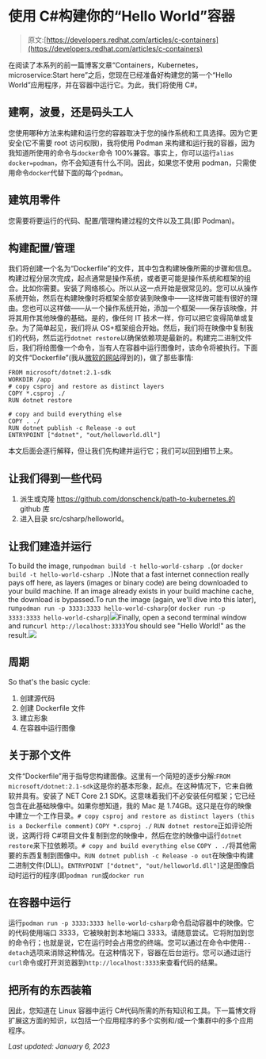 # 使用 C#构建你的“Hello World”容器

> 原文:[https://developers.redhat.com/articles/c-containers](https://developers.redhat.com/articles/c-containers)

在阅读了本系列的前一篇博客文章“Containers，Kubernetes，microservice:Start here”之后，您现在已经准备好构建您的第一个“Hello World”应用程序，并在容器中运行它。为此，我们将使用 C#。

## 建啊，波曼，还是码头工人

您使用哪种方法来构建和运行您的容器取决于您的操作系统和工具选择。因为它更安全(它不需要 root 访问权限)，我将使用 Podman 来构建和运行我的容器，因为我知道所使用的命令与`docker`命令 100%兼容。事实上，你可以运行`alias docker=podman`，你不会知道有什么不同。因此，如果您不使用 podman，只需使用命令`docker`代替下面的每个`podman`。

## 建筑用零件

您需要将要运行的代码、配置/管理构建过程的文件以及工具(即 Podman)。

## 构建配置/管理

我们将创建一个名为“Dockerfile”的文件，其中包含构建映像所需的步骤和信息。构建过程分层次完成，起点通常是操作系统，或者更可能是操作系统和框架的组合。比如你需要。安装了网络核心。所以从这一点开始是很常见的。您可以从操作系统开始，然后在构建映像时将框架全部安装到映像中——这样做可能有很好的理由。您也可以这样做——从一个操作系统开始，添加一个框架——保存该映像，并将其用作其他映像的基础。是的，像任何 IT 技术一样，你可以把它变得简单或复杂。为了简单起见，我们将从 OS+框架组合开始。然后，我们将在映像中复制我们的代码，然后运行`dotnet restore`以确保依赖项是最新的。构建完二进制文件后，我们将给图像一个命令，当有人在容器中运行图像时，该命令将被执行。下面的文件“Dockerfile”(我从[微软的网站](https://learn.microsoft.com/en-us/dotnet/core/docker/build-container)得到的)，做了那些事情:

```
FROM microsoft/dotnet:2.1-sdk
WORKDIR /app
# copy csproj and restore as distinct layers
COPY *.csproj ./
RUN dotnet restore

# copy and build everything else
COPY . ./
RUN dotnet publish -c Release -o out
ENTRYPOINT ["dotnet", "out/helloworld.dll"]

```

本文后面会逐行解释，但让我们先构建并运行它；我们可以回到细节上来。

## 让我们得到一些代码

1.  派生或克隆 https://github.com/donschenck/path-to-kubernetes.的 github 库
2.  进入目录 src/csharp/helloworld。

## 让我们建造并运行

To build the image, run`podman build -t hello-world-csharp .`(or `docker build -t hello-world-csharp .`)Note that a fast internet connection really pays off here, as layers (images or binary code) are being downloaded to your build machine. If an image already exists in your build machine cache, the download is bypassed.To run the image (again, we'll dive into this later), run`podman run -p 3333:3333 hello-world-csharp`(or `docker run -p 3333:3333 hello-world-csharp`)![](../Images/c818d4d910268678d3fe4c4cb37eb6ad.png)Finally, open a second terminal window and run`curl http://localhost:3333`You should see "Hello World!" as the result.![](../Images/97206a7b6fcef4b92f612420f7a3dccf.png)

## 周期

So that's the basic cycle:

1.  创建源代码
2.  创建 Dockerfile 文件
3.  建立形象
4.  在容器中运行图像

## 关于那个文件

文件“Dockerfile”用于指导您构建图像。这里有一个简短的逐步分解:`FROM microsoft/dotnet:2.1-sdk`这是你的基本形象，起点。在这种情况下，它来自微软并具有。安装了 NET Core 2.1 SDK。这意味着我们不必安装任何框架；它已经包含在此基础映像中。如果你想知道，我的 Mac 是 1.74GB。这只是在你的映像中建立一个工作目录。`# copy csproj and restore as distinct layers (this is a Dockerfile comment)` `COPY *.csproj ./` `RUN dotnet restore`正如评论所说，这两行将 C#项目文件复制到您的映像中，然后在您的映像中运行`dotnet restore`来下拉依赖项。`# copy and build everything else` `COPY . ./`将其他需要的东西复制到图像中。`RUN dotnet publish -c Release -o out`在映像中构建二进制文件(DLL)。`ENTRYPOINT ["dotnet", "out/helloworld.dll"]`这是图像启动时运行的程序(即`podman run`或`docker run`

## 在容器中运行

运行`podman run -p 3333:3333 hello-world-csharp`命令启动容器中的映像。它的代码使用端口 3333，它被映射到本地端口 3333。请随意尝试。它将附加到您的命令行；也就是说，它在运行时会占用您的终端。您可以通过在命令中使用`--detach`选项来消除这种情况。在这种情况下，容器在后台运行。您可以通过运行`curl`命令或打开浏览器到`http://localhost:3333`来查看代码的结果。

## 把所有的东西装箱

因此，您知道在 Linux 容器中运行 C#代码所需的所有知识和工具。下一篇博文将扩展这方面的知识，以包括一个应用程序的多个实例和/或一个集群中的多个应用程序。

*Last updated: January 6, 2023*
